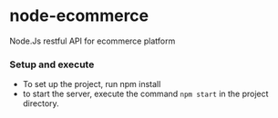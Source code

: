 # node-ecommerce
Node.Js restful API for ecommerce platform

### Setup and execute
- To set up the project, run npm install
- to start the server, execute the command ``npm start`` in the project directory.
